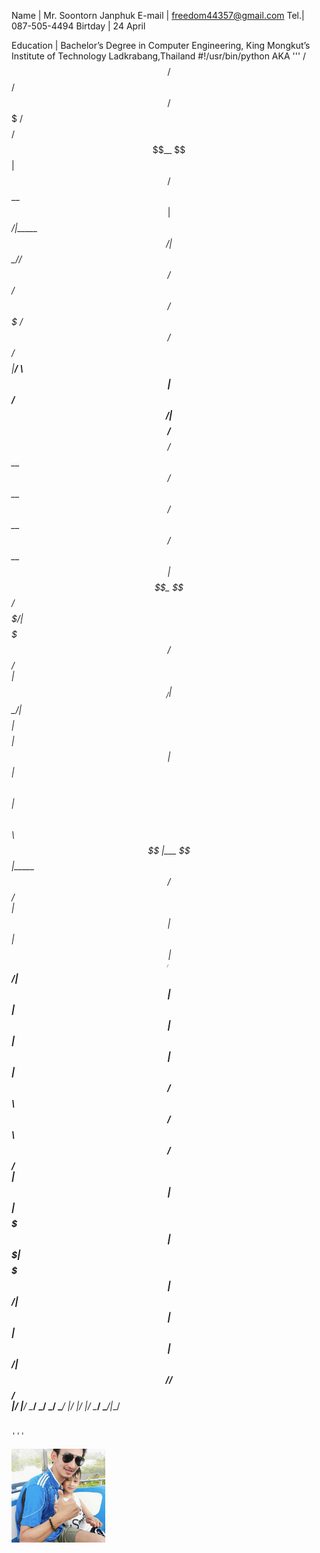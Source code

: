 Name | Mr. Soontorn Janphuk
E-mail | freedom44357@gmail.com 
Tel.| 087-505-4494
Birtday | 24 April

Education | Bachelor’s Degree in Computer Engineering, King Mongkut’s Institute of Technology Ladkrabang,Thailand
#!/usr/bin/python
AKA
'''
  /$$$$$$                                    /$$                          /$$$$$$  /$$$$$$$ /$$$$$$$$
 /$$__  $$                                  | $$                         /$$__  $$| $$____/|_____ $$/
| $$  \__//$$$$$$   /$$$$$$   /$$$$$$   /$$$$$$$  /$$$$$$  /$$$$$$/$$$$ |__/  \ $$| $$          /$$/ 
| $$$$   /$$__  $$ /$$__  $$ /$$__  $$ /$$__  $$ /$$__  $$| $$_  $$_  $$   /$$$$$/| $$$$$$$    /$$/  
| $$_/  | $$  \__/| $$$$$$$$| $$$$$$$$| $$  | $$| $$  \ $$| $$ \ $$ \ $$  |___  $$|_____  $$  /$$/   
| $$    | $$      | $$_____/| $$_____/| $$  | $$| $$  | $$| $$ | $$ | $$ /$$  \ $$ /$$  \ $$ /$$/    
| $$    | $$      |  $$$$$$$|  $$$$$$$|  $$$$$$$|  $$$$$$/| $$ | $$ | $$|  $$$$$$/|  $$$$$$//$$/     
|__/    |__/       \_______/ \_______/ \_______/ \______/ |__/ |__/ |__/ \______/  \______/|__/      
                                                                                                     
                                                                                                     
                                                                                                     '''
<img src ="picture.jpg" alt = "picture" width = "150">















